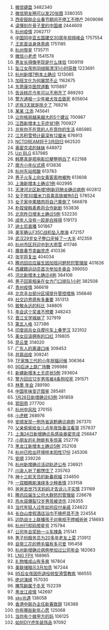 1. [微信键盘](https://s.weibo.com//weibo?q=%23%E5%BE%AE%E4%BF%A1%E9%94%AE%E7%9B%98%23&Refer=top) 3482340
2. [微信朋友圈可以发20张图](https://s.weibo.com//weibo?q=%23%E5%BE%AE%E4%BF%A1%E6%9C%8B%E5%8F%8B%E5%9C%88%E5%8F%AF%E4%BB%A5%E5%8F%9120%E5%BC%A0%E5%9B%BE%23&Refer=top) 3380355
3. [西安鼓励企业春节期间不停工不停产](https://s.weibo.com//weibo?q=%23%E8%A5%BF%E5%AE%89%E9%BC%93%E5%8A%B1%E4%BC%81%E4%B8%9A%E6%98%A5%E8%8A%82%E6%9C%9F%E9%97%B4%E4%B8%8D%E5%81%9C%E5%B7%A5%E4%B8%8D%E5%81%9C%E4%BA%A7%23&Refer=top) 2609096
4. [读懂刻在骨子里的中国魂](https://s.weibo.com//weibo?q=%23%E8%AF%BB%E6%87%82%E5%88%BB%E5%9C%A8%E9%AA%A8%E5%AD%90%E9%87%8C%E7%9A%84%E4%B8%AD%E5%9B%BD%E9%AD%82%23&Refer=top) 2444609
5. [杭州疫情](https://s.weibo.com//weibo?q=%23%E6%9D%AD%E5%B7%9E%E7%96%AB%E6%83%85%23&Refer=top) 2062717
6. [中国同中亚五国建交30周年视频峰会](https://s.weibo.com//weibo?q=%23%E4%B8%AD%E5%9B%BD%E5%90%8C%E4%B8%AD%E4%BA%9A%E4%BA%94%E5%9B%BD%E5%BB%BA%E4%BA%A430%E5%91%A8%E5%B9%B4%E8%A7%86%E9%A2%91%E5%B3%B0%E4%BC%9A%23&Refer=top) 1757554
7. [王凯首谈身体患病](https://s.weibo.com//weibo?q=%23%E7%8E%8B%E5%87%AF%E9%A6%96%E8%B0%88%E8%BA%AB%E4%BD%93%E6%82%A3%E7%97%85%23&Refer=top) 1751185
8. [杭州带星](https://s.weibo.com//weibo?q=%23%E6%9D%AD%E5%B7%9E%E5%B8%A6%E6%98%9F%23&Refer=top) 1735711
9. [微信小老虎](https://s.weibo.com//weibo?q=%23%E5%BE%AE%E4%BF%A1%E5%B0%8F%E8%80%81%E8%99%8E%23&Refer=top) 1541578
10. [男友长得像李现是什么体验](https://s.weibo.com//weibo?q=%23%E7%94%B7%E5%8F%8B%E9%95%BF%E5%BE%97%E5%83%8F%E6%9D%8E%E7%8E%B0%E6%98%AF%E4%BB%80%E4%B9%88%E4%BD%93%E9%AA%8C%23&Refer=top) 1309119
11. [坠江女孩抱羽绒服漂浮1小时获救](https://s.weibo.com//weibo?q=%23%E5%9D%A0%E6%B1%9F%E5%A5%B3%E5%AD%A9%E6%8A%B1%E7%BE%BD%E7%BB%92%E6%9C%8D%E6%BC%82%E6%B5%AE1%E5%B0%8F%E6%97%B6%E8%8E%B7%E6%95%91%23&Refer=top) 1223691
12. [杭州新增7例本土确诊](https://s.weibo.com//weibo?q=%23%E6%9D%AD%E5%B7%9E%E6%96%B0%E5%A2%9E7%E4%BE%8B%E6%9C%AC%E5%9C%9F%E7%A1%AE%E8%AF%8A%23&Refer=top) 1213065
13. [加班文化为何屡禁不止](https://s.weibo.com//weibo?q=%23%E5%8A%A0%E7%8F%AD%E6%96%87%E5%8C%96%E4%B8%BA%E4%BD%95%E5%B1%A1%E7%A6%81%E4%B8%8D%E6%AD%A2%23&Refer=top) 1162675
14. [东莞康华医院道歉](https://s.weibo.com//weibo?q=%23%E4%B8%9C%E8%8E%9E%E5%BA%B7%E5%8D%8E%E5%8C%BB%E9%99%A2%E9%81%93%E6%AD%89%23&Refer=top) 1015897
15. [告诉桃花今年可以不用开了](https://s.weibo.com//weibo?q=%23%E5%91%8A%E8%AF%89%E6%A1%83%E8%8A%B1%E4%BB%8A%E5%B9%B4%E5%8F%AF%E4%BB%A5%E4%B8%8D%E7%94%A8%E5%BC%80%E4%BA%86%23&Refer=top) 889293
16. [警方通报一少年被犬攻击致死](https://s.weibo.com//weibo?q=%23%E8%AD%A6%E6%96%B9%E9%80%9A%E6%8A%A5%E4%B8%80%E5%B0%91%E5%B9%B4%E8%A2%AB%E7%8A%AC%E6%94%BB%E5%87%BB%E8%87%B4%E6%AD%BB%23&Refer=top) 805604
17. [还有3天就是除夕了](https://s.weibo.com//weibo?q=%23%E8%BF%98%E6%9C%893%E5%A4%A9%E5%B0%B1%E6%98%AF%E9%99%A4%E5%A4%95%E4%BA%86%23&Refer=top) 768216
18. [某某 江添](https://s.weibo.com//weibo?q=%E6%9F%90%E6%9F%90%20%E6%B1%9F%E6%B7%BB&Refer=top) 745641
19. [让你格局越来越大的5个建议](https://s.weibo.com//weibo?q=%23%E8%AE%A9%E4%BD%A0%E6%A0%BC%E5%B1%80%E8%B6%8A%E6%9D%A5%E8%B6%8A%E5%A4%A7%E7%9A%845%E4%B8%AA%E5%BB%BA%E8%AE%AE%23&Refer=top) 700987
20. [江西新增本土无症状1例](https://s.weibo.com//weibo?q=%23%E6%B1%9F%E8%A5%BF%E6%96%B0%E5%A2%9E%E6%9C%AC%E5%9C%9F%E6%97%A0%E7%97%87%E7%8A%B61%E4%BE%8B%23&Refer=top) 700927
21. [总有你不在意的人在意你的生活](https://s.weibo.com//weibo?q=%23%E6%80%BB%E6%9C%89%E4%BD%A0%E4%B8%8D%E5%9C%A8%E6%84%8F%E7%9A%84%E4%BA%BA%E5%9C%A8%E6%84%8F%E4%BD%A0%E7%9A%84%E7%94%9F%E6%B4%BB%23&Refer=top) 685985
22. [江苏积雪预计最深有12厘米](https://s.weibo.com//weibo?q=%23%E6%B1%9F%E8%8B%8F%E7%A7%AF%E9%9B%AA%E9%A2%84%E8%AE%A1%E6%9C%80%E6%B7%B1%E6%9C%8912%E5%8E%98%E7%B1%B3%23&Refer=top) 676913
23. [NCTDREAM将于3月回归](https://s.weibo.com//weibo?q=%23NCTDREAM%E5%B0%86%E4%BA%8E3%E6%9C%88%E5%9B%9E%E5%BD%92%23&Refer=top) 662520
24. [奥密克戎的妹妹](https://s.weibo.com//weibo?q=%23%E5%A5%A5%E5%AF%86%E5%85%8B%E6%88%8E%E7%9A%84%E5%A6%B9%E5%A6%B9%23&Refer=top) 648972
25. [Uzi BLG](https://s.weibo.com//weibo?q=Uzi%20BLG&Refer=top) 637985
26. [韩寒真是把电影烂梗整明白了](https://s.weibo.com//weibo?q=%23%E9%9F%A9%E5%AF%92%E7%9C%9F%E6%98%AF%E6%8A%8A%E7%94%B5%E5%BD%B1%E7%83%82%E6%A2%97%E6%95%B4%E6%98%8E%E7%99%BD%E4%BA%86%23&Refer=top) 622168
27. [南方小年仪式感](https://s.weibo.com//weibo?q=%23%E5%8D%97%E6%96%B9%E5%B0%8F%E5%B9%B4%E4%BB%AA%E5%BC%8F%E6%84%9F%23&Refer=top) 613836
28. [杭州东站核酸](https://s.weibo.com//weibo?q=%E6%9D%AD%E5%B7%9E%E4%B8%9C%E7%AB%99%E6%A0%B8%E9%85%B8&Refer=top) 613783
29. [男子火车上向女乘客索吻被拘](https://s.weibo.com//weibo?q=%23%E7%94%B7%E5%AD%90%E7%81%AB%E8%BD%A6%E4%B8%8A%E5%90%91%E5%A5%B3%E4%B9%98%E5%AE%A2%E7%B4%A2%E5%90%BB%E8%A2%AB%E6%8B%98%23&Refer=top) 613608
30. [上海新增本土确诊1例](https://s.weibo.com//weibo?q=%23%E4%B8%8A%E6%B5%B7%E6%96%B0%E5%A2%9E%E6%9C%AC%E5%9C%9F%E7%A1%AE%E8%AF%8A1%E4%BE%8B%23&Refer=top) 602995
31. [天津河北区新增1例新冠肺炎确诊病例](https://s.weibo.com//weibo?q=%23%E5%A4%A9%E6%B4%A5%E6%B2%B3%E5%8C%97%E5%8C%BA%E6%96%B0%E5%A2%9E1%E4%BE%8B%E6%96%B0%E5%86%A0%E8%82%BA%E7%82%8E%E7%A1%AE%E8%AF%8A%E7%97%85%E4%BE%8B%23&Refer=top) 602812
32. [女子带30厘米刀具乘高铁被拘5日](https://s.weibo.com//weibo?q=%23%E5%A5%B3%E5%AD%90%E5%B8%A630%E5%8E%98%E7%B1%B3%E5%88%80%E5%85%B7%E4%B9%98%E9%AB%98%E9%93%81%E8%A2%AB%E6%8B%985%E6%97%A5%23&Refer=top) 578524
33. [女子家中熏腊肉将自己熏倒了](https://s.weibo.com//weibo?q=%23%E5%A5%B3%E5%AD%90%E5%AE%B6%E4%B8%AD%E7%86%8F%E8%85%8A%E8%82%89%E5%B0%86%E8%87%AA%E5%B7%B1%E7%86%8F%E5%80%92%E4%BA%86%23&Refer=top) 566878
34. [朴叙俊韩素希将合作新剧](https://s.weibo.com//weibo?q=%23%E6%9C%B4%E5%8F%99%E4%BF%8A%E9%9F%A9%E7%B4%A0%E5%B8%8C%E5%B0%86%E5%90%88%E4%BD%9C%E6%96%B0%E5%89%A7%23&Refer=top) 553836
35. [北京昨日增本土确诊5例](https://s.weibo.com//weibo?q=%23%E5%8C%97%E4%BA%AC%E6%98%A8%E6%97%A5%E5%A2%9E%E6%9C%AC%E5%9C%9F%E7%A1%AE%E8%AF%8A5%E4%BE%8B%23&Refer=top) 532230
36. [成年人没有一跤是白摔得](https://s.weibo.com//weibo?q=%23%E6%88%90%E5%B9%B4%E4%BA%BA%E6%B2%A1%E6%9C%89%E4%B8%80%E8%B7%A4%E6%98%AF%E7%99%BD%E6%91%94%E5%BE%97%23&Refer=top) 519173
37. [迪士尼直播](https://s.weibo.com//weibo?q=%E8%BF%AA%E5%A3%AB%E5%B0%BC%E7%9B%B4%E6%92%AD&Refer=top) 501867
38. [美军确认F35C战机坠入南海](https://s.weibo.com//weibo?q=%23%E7%BE%8E%E5%86%9B%E7%A1%AE%E8%AE%A4F35C%E6%88%98%E6%9C%BA%E5%9D%A0%E5%85%A5%E5%8D%97%E6%B5%B7%23&Refer=top) 472157
39. [武汉29岁女子整口牙掉了一大半](https://s.weibo.com//weibo?q=%23%E6%AD%A6%E6%B1%8929%E5%B2%81%E5%A5%B3%E5%AD%90%E6%95%B4%E5%8F%A3%E7%89%99%E6%8E%89%E4%BA%86%E4%B8%80%E5%A4%A7%E5%8D%8A%23&Refer=top) 412359
40. [杭州市区将迎中到大雨雪](https://s.weibo.com//weibo?q=%23%E6%9D%AD%E5%B7%9E%E5%B8%82%E5%8C%BA%E5%B0%86%E8%BF%8E%E4%B8%AD%E5%88%B0%E5%A4%A7%E9%9B%A8%E9%9B%AA%23&Refer=top) 411746
41. [魔兽春节卖幽灵虎](https://s.weibo.com//weibo?q=%E9%AD%94%E5%85%BD%E6%98%A5%E8%8A%82%E5%8D%96%E5%B9%BD%E7%81%B5%E8%99%8E&Refer=top) 410336
42. [张宇将复出](https://s.weibo.com//weibo?q=%23%E5%BC%A0%E5%AE%87%E5%B0%86%E5%A4%8D%E5%87%BA%23&Refer=top) 404034
43. [腾讯回应应届生因加班问题怒怼管理层](https://s.weibo.com//weibo?q=%23%E8%85%BE%E8%AE%AF%E5%9B%9E%E5%BA%94%E5%BA%94%E5%B1%8A%E7%94%9F%E5%9B%A0%E5%8A%A0%E7%8F%AD%E9%97%AE%E9%A2%98%E6%80%92%E6%80%BC%E7%AE%A1%E7%90%86%E5%B1%82%23&Refer=top) 401826
44. [西藏籍运动员首次参加冬奥会](https://s.weibo.com//weibo?q=%23%E8%A5%BF%E8%97%8F%E7%B1%8D%E8%BF%90%E5%8A%A8%E5%91%98%E9%A6%96%E6%AC%A1%E5%8F%82%E5%8A%A0%E5%86%AC%E5%A5%A5%E4%BC%9A%23&Refer=top) 399050
45. [河北新增本土确诊4例](https://s.weibo.com//weibo?q=%23%E6%B2%B3%E5%8C%97%E6%96%B0%E5%A2%9E%E6%9C%AC%E5%9C%9F%E7%A1%AE%E8%AF%8A4%E4%BE%8B%23&Refer=top) 384106
46. [男子回家相亲在女方门口排队1小时](https://s.weibo.com//weibo?q=%23%E7%94%B7%E5%AD%90%E5%9B%9E%E5%AE%B6%E7%9B%B8%E4%BA%B2%E5%9C%A8%E5%A5%B3%E6%96%B9%E9%97%A8%E5%8F%A3%E6%8E%92%E9%98%9F1%E5%B0%8F%E6%97%B6%23&Refer=top) 382508
47. [贵州疫情](https://s.weibo.com//weibo?q=%E8%B4%B5%E5%B7%9E%E7%96%AB%E6%83%85&Refer=top) 366619
48. [北京丰台部分区域提升管控措施](https://s.weibo.com//weibo?q=%23%E5%8C%97%E4%BA%AC%E4%B8%B0%E5%8F%B0%E9%83%A8%E5%88%86%E5%8C%BA%E5%9F%9F%E6%8F%90%E5%8D%87%E7%AE%A1%E6%8E%A7%E6%8E%AA%E6%96%BD%23&Refer=top) 356846
49. [社交边界感有多重要](https://s.weibo.com//weibo?q=%23%E7%A4%BE%E4%BA%A4%E8%BE%B9%E7%95%8C%E6%84%9F%E6%9C%89%E5%A4%9A%E9%87%8D%E8%A6%81%23&Refer=top) 351313
50. [致敬永远的科比](https://s.weibo.com//weibo?q=%23%E8%87%B4%E6%95%AC%E6%B0%B8%E8%BF%9C%E7%9A%84%E7%A7%91%E6%AF%94%23&Refer=top) 348805
51. [年会这个奖谁不想要](https://s.weibo.com//weibo?q=%23%E5%B9%B4%E4%BC%9A%E8%BF%99%E4%B8%AA%E5%A5%96%E8%B0%81%E4%B8%8D%E6%83%B3%E8%A6%81%23&Refer=top) 348243
52. [晋江文学城崩了](https://s.weibo.com//weibo?q=%E6%99%8B%E6%B1%9F%E6%96%87%E5%AD%A6%E5%9F%8E%E5%B4%A9%E4%BA%86&Refer=top) 327919
53. [第五人格](https://s.weibo.com//weibo?q=%23%E7%AC%AC%E4%BA%94%E4%BA%BA%E6%A0%BC%23&Refer=top) 327386
54. [印度阅兵女兵摩托车上叠罗汉](https://s.weibo.com//weibo?q=%23%E5%8D%B0%E5%BA%A6%E9%98%85%E5%85%B5%E5%A5%B3%E5%85%B5%E6%91%A9%E6%89%98%E8%BD%A6%E4%B8%8A%E5%8F%A0%E7%BD%97%E6%B1%89%23&Refer=top) 323102
55. [美女应该拥有的口红](https://s.weibo.com//weibo?q=%23%E7%BE%8E%E5%A5%B3%E5%BA%94%E8%AF%A5%E6%8B%A5%E6%9C%89%E7%9A%84%E5%8F%A3%E7%BA%A2%23&Refer=top) 319805
56. [昆云里](https://s.weibo.com//weibo?q=%E6%98%86%E4%BA%91%E9%87%8C&Refer=top) 314020
57. [广东人的离谱口味](https://s.weibo.com//weibo?q=%E5%B9%BF%E4%B8%9C%E4%BA%BA%E7%9A%84%E7%A6%BB%E8%B0%B1%E5%8F%A3%E5%91%B3&Refer=top) 309453
58. [并肩战疫](https://s.weibo.com//weibo?q=%23%E5%B9%B6%E8%82%A9%E6%88%98%E7%96%AB%23&Refer=top) 309241
59. [TF家族三代的小年祝福问候](https://s.weibo.com//weibo?q=%23TF%E5%AE%B6%E6%97%8F%E4%B8%89%E4%BB%A3%E7%9A%84%E5%B0%8F%E5%B9%B4%E7%A5%9D%E7%A6%8F%E9%97%AE%E5%80%99%23&Refer=top) 306364
60. [90后迷上跳广场舞](https://s.weibo.com//weibo?q=%2390%E5%90%8E%E8%BF%B7%E4%B8%8A%E8%B7%B3%E5%B9%BF%E5%9C%BA%E8%88%9E%23&Refer=top) 299986
61. [新疆新增本土无症状5例](https://s.weibo.com//weibo?q=%23%E6%96%B0%E7%96%86%E6%96%B0%E5%A2%9E%E6%9C%AC%E5%9C%9F%E6%97%A0%E7%97%87%E7%8A%B65%E4%BE%8B%23&Refer=top) 293604
62. [警方回应12岁男孩被4条狗咬死](https://s.weibo.com//weibo?q=%23%E8%AD%A6%E6%96%B9%E5%9B%9E%E5%BA%9412%E5%B2%81%E7%94%B7%E5%AD%A9%E8%A2%AB4%E6%9D%A1%E7%8B%97%E5%92%AC%E6%AD%BB%23&Refer=top) 291571
63. [林墨 年会](https://s.weibo.com//weibo?q=%E6%9E%97%E5%A2%A8%20%E5%B9%B4%E4%BC%9A&Refer=top) 289190
64. [中国年味变迁图鉴](https://s.weibo.com//weibo?q=%23%E4%B8%AD%E5%9B%BD%E5%B9%B4%E5%91%B3%E5%8F%98%E8%BF%81%E5%9B%BE%E9%89%B4%23&Refer=top) 285481
65. [1月26日新增确诊63例](https://s.weibo.com//weibo?q=%231%E6%9C%8826%E6%97%A5%E6%96%B0%E5%A2%9E%E7%A1%AE%E8%AF%8A63%E4%BE%8B%23&Refer=top) 281859
66. [郭田雨](https://s.weibo.com//weibo?q=%E9%83%AD%E7%94%B0%E9%9B%A8&Refer=top) 277700
67. [杭州中风险](https://s.weibo.com//weibo?q=%E6%9D%AD%E5%B7%9E%E4%B8%AD%E9%A3%8E%E9%99%A9&Refer=top) 270155
68. [小虎糕](https://s.weibo.com//weibo?q=%E5%B0%8F%E8%99%8E%E7%B3%95&Refer=top) 268976
69. [安顺发现一例外省返黔确诊病例](https://s.weibo.com//weibo?q=%23%E5%AE%89%E9%A1%BA%E5%8F%91%E7%8E%B0%E4%B8%80%E4%BE%8B%E5%A4%96%E7%9C%81%E8%BF%94%E9%BB%94%E7%A1%AE%E8%AF%8A%E7%97%85%E4%BE%8B%23&Refer=top) 267370
70. [父亲偷偷给女儿点年夜饭备注看哭](https://s.weibo.com//weibo?q=%23%E7%88%B6%E4%BA%B2%E5%81%B7%E5%81%B7%E7%BB%99%E5%A5%B3%E5%84%BF%E7%82%B9%E5%B9%B4%E5%A4%9C%E9%A5%AD%E5%A4%87%E6%B3%A8%E7%9C%8B%E5%93%AD%23&Refer=top) 257837
71. [上海24日新增确诊系感染奥密克戎](https://s.weibo.com//weibo?q=%23%E4%B8%8A%E6%B5%B724%E6%97%A5%E6%96%B0%E5%A2%9E%E7%A1%AE%E8%AF%8A%E7%B3%BB%E6%84%9F%E6%9F%93%E5%A5%A5%E5%AF%86%E5%85%8B%E6%88%8E%23&Refer=top) 256847
72. [小朋友的礼物能有多惊喜](https://s.weibo.com//weibo?q=%23%E5%B0%8F%E6%9C%8B%E5%8F%8B%E7%9A%84%E7%A4%BC%E7%89%A9%E8%83%BD%E6%9C%89%E5%A4%9A%E6%83%8A%E5%96%9C%23&Refer=top) 252776
73. [黑龙江新增本土确诊5例](https://s.weibo.com//weibo?q=%23%E9%BB%91%E9%BE%99%E6%B1%9F%E6%96%B0%E5%A2%9E%E6%9C%AC%E5%9C%9F%E7%A1%AE%E8%AF%8A5%E4%BE%8B%23&Refer=top) 252108
74. [杭州已检出环境样本阳性17份](https://s.weibo.com//weibo?q=%E6%9D%AD%E5%B7%9E%E5%B7%B2%E6%A3%80%E5%87%BA%E7%8E%AF%E5%A2%83%E6%A0%B7%E6%9C%AC%E9%98%B3%E6%80%A717%E4%BB%BD&Refer=top) 245306
75. [安顺](https://s.weibo.com//weibo?q=%E5%AE%89%E9%A1%BA&Refer=top) 239226
76. [杭州新增确诊活动轨迹公布](https://s.weibo.com//weibo?q=%23%E6%9D%AD%E5%B7%9E%E6%96%B0%E5%A2%9E%E7%A1%AE%E8%AF%8A%E6%B4%BB%E5%8A%A8%E8%BD%A8%E8%BF%B9%E5%85%AC%E5%B8%83%23&Refer=top) 236921
77. [川渝人听了都愣住了](https://s.weibo.com//weibo?q=%23%E5%B7%9D%E6%B8%9D%E4%BA%BA%E5%90%AC%E4%BA%86%E9%83%BD%E6%84%A3%E4%BD%8F%E4%BA%86%23&Refer=top) 235763
78. [神十三航天员的新春祝福](https://s.weibo.com//weibo?q=%23%E7%A5%9E%E5%8D%81%E4%B8%89%E8%88%AA%E5%A4%A9%E5%91%98%E7%9A%84%E6%96%B0%E6%98%A5%E7%A5%9D%E7%A6%8F%23&Refer=top) 234650
79. [一双眼睛能演绎多少种表情](https://s.weibo.com//weibo?q=%E4%B8%80%E5%8F%8C%E7%9C%BC%E7%9D%9B%E8%83%BD%E6%BC%94%E7%BB%8E%E5%A4%9A%E5%B0%91%E7%A7%8D%E8%A1%A8%E6%83%85&Refer=top) 233158
80. [爸爸去世75天妈妈才告诉儿子实情](https://s.weibo.com//weibo?q=%23%E7%88%B8%E7%88%B8%E5%8E%BB%E4%B8%9675%E5%A4%A9%E5%A6%88%E5%A6%88%E6%89%8D%E5%91%8A%E8%AF%89%E5%84%BF%E5%AD%90%E5%AE%9E%E6%83%85%23&Refer=top) 231169
81. [腾讯应届生公司大群怒怼管理层](https://s.weibo.com//weibo?q=%23%E8%85%BE%E8%AE%AF%E5%BA%94%E5%B1%8A%E7%94%9F%E5%85%AC%E5%8F%B8%E5%A4%A7%E7%BE%A4%E6%80%92%E6%80%BC%E7%AE%A1%E7%90%86%E5%B1%82%23&Refer=top) 228678
82. [热水袋爆裂12岁男孩被烫伤](https://s.weibo.com//weibo?q=%23%E7%83%AD%E6%B0%B4%E8%A2%8B%E7%88%86%E8%A3%8212%E5%B2%81%E7%94%B7%E5%AD%A9%E8%A2%AB%E7%83%AB%E4%BC%A4%23&Refer=top) 226355
83. [当代年轻人过年如何应付亲戚](https://s.weibo.com//weibo?q=%23%E5%BD%93%E4%BB%A3%E5%B9%B4%E8%BD%BB%E4%BA%BA%E8%BF%87%E5%B9%B4%E5%A6%82%E4%BD%95%E5%BA%94%E4%BB%98%E4%BA%B2%E6%88%9A%23&Refer=top) 224622
84. [长白山度假酒店浴巾不换杯具不洗](https://s.weibo.com//weibo?q=%23%E9%95%BF%E7%99%BD%E5%B1%B1%E5%BA%A6%E5%81%87%E9%85%92%E5%BA%97%E6%B5%B4%E5%B7%BE%E4%B8%8D%E6%8D%A2%E6%9D%AF%E5%85%B7%E4%B8%8D%E6%B4%97%23&Refer=top) 224554
85. [边防战士上联播孩子对电视不停喊爸爸](https://s.weibo.com//weibo?q=%23%E8%BE%B9%E9%98%B2%E6%88%98%E5%A3%AB%E4%B8%8A%E8%81%94%E6%92%AD%E5%AD%A9%E5%AD%90%E5%AF%B9%E7%94%B5%E8%A7%86%E4%B8%8D%E5%81%9C%E5%96%8A%E7%88%B8%E7%88%B8%23&Refer=top) 218693
86. [杭州行程码带星号](https://s.weibo.com//weibo?q=%23%E6%9D%AD%E5%B7%9E%E8%A1%8C%E7%A8%8B%E7%A0%81%E5%B8%A6%E6%98%9F%E5%8F%B7%23&Refer=top) 215794
87. [公司年会奖励一斗车辣条](https://s.weibo.com//weibo?q=%23%E5%85%AC%E5%8F%B8%E5%B9%B4%E4%BC%9A%E5%A5%96%E5%8A%B1%E4%B8%80%E6%96%97%E8%BD%A6%E8%BE%A3%E6%9D%A1%23&Refer=top) 215141
88. [男子扮服务员为20多年老友上菜](https://s.weibo.com//weibo?q=%23%E7%94%B7%E5%AD%90%E6%89%AE%E6%9C%8D%E5%8A%A1%E5%91%98%E4%B8%BA20%E5%A4%9A%E5%B9%B4%E8%80%81%E5%8F%8B%E4%B8%8A%E8%8F%9C%23&Refer=top) 213912
89. [自带三花的卷毛猫有多可爱](https://s.weibo.com//weibo?q=%23%E8%87%AA%E5%B8%A6%E4%B8%89%E8%8A%B1%E7%9A%84%E5%8D%B7%E6%AF%9B%E7%8C%AB%E6%9C%89%E5%A4%9A%E5%8F%AF%E7%88%B1%23&Refer=top) 195458
90. [杭州新增确诊病例参加过公司年会](https://s.weibo.com//weibo?q=%23%E6%9D%AD%E5%B7%9E%E6%96%B0%E5%A2%9E%E7%A1%AE%E8%AF%8A%E7%97%85%E4%BE%8B%E5%8F%82%E5%8A%A0%E8%BF%87%E5%85%AC%E5%8F%B8%E5%B9%B4%E4%BC%9A%23&Refer=top) 182063
91. [LNG FPX](https://s.weibo.com//weibo?q=LNG%20FPX&Refer=top) 168965
92. [礼物堆成山有多爽](https://s.weibo.com//weibo?q=%E7%A4%BC%E7%89%A9%E5%A0%86%E6%88%90%E5%B1%B1%E6%9C%89%E5%A4%9A%E7%88%BD&Refer=top) 167804
93. [美联储暗示3月加息](https://s.weibo.com//weibo?q=%23%E7%BE%8E%E8%81%94%E5%82%A8%E6%9A%97%E7%A4%BA3%E6%9C%88%E5%8A%A0%E6%81%AF%23&Refer=top) 167244
94. [95后女孩因伤退役转型滑雪教练](https://s.weibo.com//weibo?q=%2395%E5%90%8E%E5%A5%B3%E5%AD%A9%E5%9B%A0%E4%BC%A4%E9%80%80%E5%BD%B9%E8%BD%AC%E5%9E%8B%E6%BB%91%E9%9B%AA%E6%95%99%E7%BB%83%23&Refer=top) 166555
95. [绝对演绎](https://s.weibo.com//weibo?q=%23%E7%BB%9D%E5%AF%B9%E6%BC%94%E7%BB%8E%23&Refer=top) 157030
96. [腌笃鲜属于冬天](https://s.weibo.com//weibo?q=%23%E8%85%8C%E7%AC%83%E9%B2%9C%E5%B1%9E%E4%BA%8E%E5%86%AC%E5%A4%A9%23&Refer=top) 152239
97. [黑龙江疫情](https://s.weibo.com//weibo?q=%23%E9%BB%91%E9%BE%99%E6%B1%9F%E7%96%AB%E6%83%85%23&Refer=top) 142697
98. [sky光遇](https://s.weibo.com//weibo?q=%23sky%E5%85%89%E9%81%87%23&Refer=top) 138058
99. [香港中联办主任新春致辞](https://s.weibo.com//weibo?q=%23%E9%A6%99%E6%B8%AF%E4%B8%AD%E8%81%94%E5%8A%9E%E4%B8%BB%E4%BB%BB%E6%96%B0%E6%98%A5%E8%87%B4%E8%BE%9E%23&Refer=top) 126388
100. [你有哪些新年心愿](https://s.weibo.com//weibo?q=%23%E4%BD%A0%E6%9C%89%E5%93%AA%E4%BA%9B%E6%96%B0%E5%B9%B4%E5%BF%83%E6%84%BF%23&Refer=top) 125068
101. [当你有个做甲方的妈](https://s.weibo.com//weibo?q=%23%E5%BD%93%E4%BD%A0%E6%9C%89%E4%B8%AA%E5%81%9A%E7%94%B2%E6%96%B9%E7%9A%84%E5%A6%88%23&Refer=top) 106125
102. [如何DIY虎年装饰品](https://s.weibo.com//weibo?q=%23%E5%A6%82%E4%BD%95DIY%E8%99%8E%E5%B9%B4%E8%A3%85%E9%A5%B0%E5%93%81%23&Refer=top) 97092
